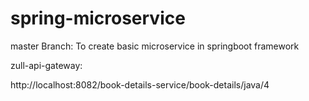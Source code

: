 # spring-microservice
master Branch: To create basic microservice in springboot framework

zull-api-gateway: 

http://localhost:8082/book-details-service/book-details/java/4
